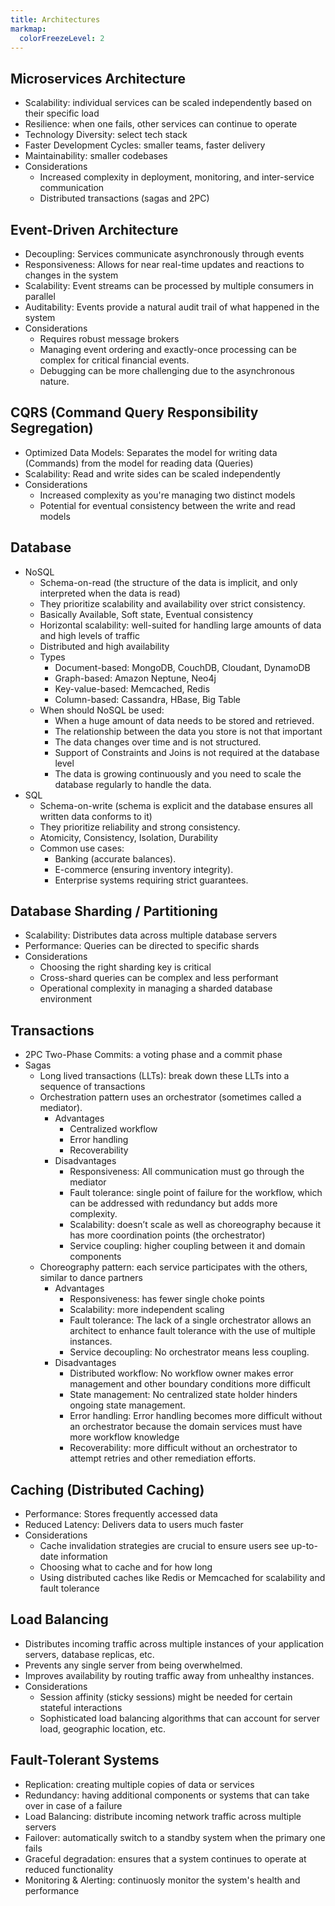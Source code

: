 ```yaml
---
title: Architectures
markmap:
  colorFreezeLevel: 2
---
```


## Microservices Architecture

- Scalability: individual services can be scaled independently based on their specific load
- Resilience: when one fails, other services can continue to operate
- Technology Diversity: select tech stack
- Faster Development Cycles: smaller teams, faster delivery
- Maintainability: smaller codebases
- Considerations
  - Increased complexity in deployment, monitoring, and inter-service communication
  - Distributed transactions (sagas and 2PC)
	
## Event-Driven Architecture

- Decoupling: Services communicate asynchronously through events
- Responsiveness: Allows for near real-time updates and reactions to changes in the system
- Scalability: Event streams can be processed by multiple consumers in parallel
- Auditability: Events provide a natural audit trail of what happened in the system
- Considerations 
  - Requires robust message brokers
  - Managing event ordering and exactly-once processing can be complex for critical financial events.
  - Debugging can be more challenging due to the asynchronous nature.

## CQRS (Command Query Responsibility Segregation)

- Optimized Data Models: Separates the model for writing data (Commands) from the model for reading data (Queries)
- Scalability: Read and write sides can be scaled independently
- Considerations
  - Increased complexity as you're managing two distinct models
  - Potential for eventual consistency between the write and read models
  
## Database

- NoSQL
  - Schema-on-read (the structure of the data is implicit, and only interpreted when the data is read)
  - They prioritize scalability and availability over strict consistency.
  - Basically Available, Soft state, Eventual consistency
  - Horizontal scalability: well-suited for handling large amounts of data and high levels of traffic
  - Distributed and high availability
  - Types
    - Document-based: MongoDB, CouchDB, Cloudant, DynamoDB
    - Graph-based: Amazon Neptune, Neo4j
    - Key-value-based: Memcached, Redis
    - Column-based: Cassandra, HBase, Big Table
  - When should NoSQL be used:
    - When a huge amount of data needs to be stored and retrieved.
    - The relationship between the data you store is not that important
    - The data changes over time and is not structured.
    - Support of Constraints and Joins is not required at the database level
    - The data is growing continuously and you need to scale the database regularly to handle the data.
- SQL
  - Schema-on-write (schema is explicit and the database ensures all written data conforms to it)
  - They prioritize reliability and strong consistency.
  - Atomicity, Consistency, Isolation, Durability
  - Common use cases:
    - Banking (accurate balances).
    - E-commerce (ensuring inventory integrity).
    - Enterprise systems requiring strict guarantees.

## Database Sharding / Partitioning

- Scalability: Distributes data across multiple database servers
- Performance: Queries can be directed to specific shards
- Considerations
  - Choosing the right sharding key is critical
  - Cross-shard queries can be complex and less performant
  - Operational complexity in managing a sharded database environment

## Transactions

- 2PC Two-Phase Commits: a voting phase and a commit phase
- Sagas
  - Long lived transactions (LLTs): break down these LLTs into a sequence of transactions
  - Orchestration pattern uses an orchestrator (sometimes called a mediator).
    - Advantages
      - Centralized workflow
      - Error handling
      - Recoverability
    - Disadvantages
      - Responsiveness: All communication must go through the mediator
      - Fault tolerance: single point of failure for the workflow, which can be addressed with redundancy but adds more complexity.
      - Scalability: doesn’t scale as well as choreography because it has more coordination points (the orchestrator)
      - Service coupling: higher coupling between it and domain components
  - Choreography pattern: each service participates with the others, similar to dance partners
    - Advantages
      - Responsiveness: has fewer single choke points
      - Scalability: more independent scaling
      - Fault tolerance: The lack of a single orchestrator allows an architect to enhance fault tolerance with the use of multiple instances.
      - Service decoupling: No orchestrator means less coupling.
    - Disadvantages
      - Distributed workflow: No workflow owner makes error management and other boundary conditions more difficult
      - State management: No centralized state holder hinders ongoing state management.
      - Error handling: Error handling becomes more difficult without an orchestrator because the domain services must have more workflow knowledge
      - Recoverability: more difficult without an orchestrator to attempt retries and other remediation efforts.

## Caching (Distributed Caching)

- Performance: Stores frequently accessed data
- Reduced Latency: Delivers data to users much faster
- Considerations 
  - Cache invalidation strategies are crucial to ensure users see up-to-date information 
  - Choosing what to cache and for how long
  - Using distributed caches like Redis or Memcached for scalability and fault tolerance

## Load Balancing

- Distributes incoming traffic across multiple instances of your application servers, database replicas, etc.
- Prevents any single server from being overwhelmed.
- Improves availability by routing traffic away from unhealthy instances.
- Considerations 
  - Session affinity (sticky sessions) might be needed for certain stateful interactions
  - Sophisticated load balancing algorithms that can account for server load, geographic location, etc.

## Fault-Tolerant Systems

- Replication: creating multiple copies of data or services
- Redundancy: having additional components or systems that can take over in case of a failure
- Load Balancing: distribute incoming network traffic across multiple servers
- Failover: automatically switch to a standby system when the primary one fails
- Graceful degradation: ensures that a system continues to operate at reduced functionality
- Monitoring & Alerting: continuosly monitor the system's health and performance